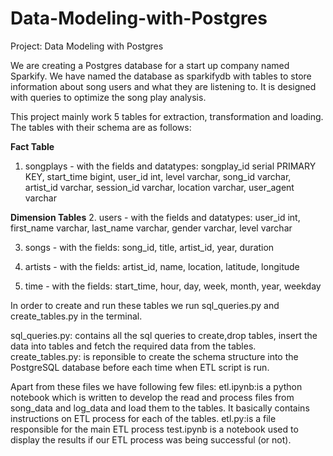 # Data-Modeling-with-Postgres

Project: Data Modeling with Postgres

We are creating a Postgres database for a start up company named Sparkify. We have named the database as sparkifydb with tables to store information about song users and what they are listening to. It is designed with queries to optimize the song play analysis.

This project mainly work 5 tables for extraction, transformation and loading. The tables with their schema are as follows:

**Fact Table**
1. songplays - with the fields and datatypes:
songplay_id serial PRIMARY KEY, start_time bigint, user_id int, level varchar, song_id varchar, artist_id varchar, session_id varchar, location varchar, user_agent varchar

**Dimension Tables**
2. users - with the fields and datatypes:
user_id int, first_name varchar, last_name varchar, gender varchar, level varchar

3. songs - with the fields:
song_id, title, artist_id, year, duration

4. artists - with the fields:
artist_id, name, location, latitude, longitude

5. time - with the fields:
start_time, hour, day, week, month, year, weekday

In order to create and run these tables we run sql_queries.py and create_tables.py in the terminal.

sql_queries.py: contains all the sql queries to create,drop tables, insert the data into tables and fetch the required data from the tables.
create_tables.py: is reponsible to create the schema structure into the PostgreSQL database before each time when ETL script is run.

Apart from these files we have following few files:
etl.ipynb:is a python notebook which is written to develop the read and process files from song_data and log_data and load them to the tables. It basically contains instructions on ETL process for each of the tables.
etl.py:is a file responsible for the main ETL process
test.ipynb is a notebook used to display the results if our ETL process was being successful (or not).

